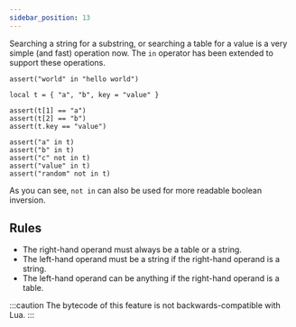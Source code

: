 ```yaml
---
sidebar_position: 13
---
```

Searching a string for a substring, or searching a table for a value is a very simple (and fast) operation now. The `in` operator has been extended to support these operations.
```pluto showLineNumbers title="Searching for a substring."
assert("world" in "hello world")
```
```pluto showLineNumbers title="Searching a table for a value."
local t = { "a", "b", key = "value" }

assert(t[1] == "a")
assert(t[2] == "b")
assert(t.key == "value")

assert("a" in t)
assert("b" in t)
assert("c" not in t)
assert("value" in t)
assert("random" not in t)
```

As you can see, `not in` can also be used for more readable boolean inversion.

## Rules
- The right-hand operand must always be a table or a string.
- The left-hand operand must be a string if the right-hand operand is a string.
- The left-hand operand can be anything if the right-hand operand is a table.

:::caution
The bytecode of this feature is not backwards-compatible with Lua.
:::
